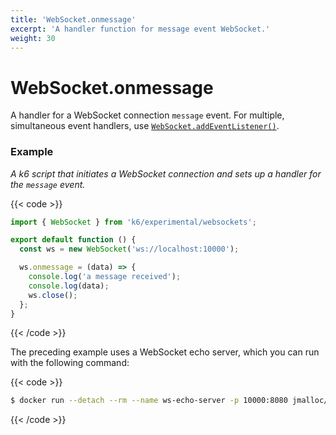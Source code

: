 ```yaml
---
title: 'WebSocket.onmessage'
excerpt: 'A handler function for message event WebSocket.'
weight: 30
---
```


# WebSocket.onmessage

A handler for a WebSocket connection `message` event.
For multiple, simultaneous event handlers, use [`WebSocket.addEventListener()`](https://grafana.com/docs/k6/<K6_VERSION>/javascript-api/k6-experimental/websockets/websocket/websocket-addeventlistener).

### Example

_A k6 script that initiates a WebSocket connection and sets up a handler for the `message` event._

{{< code >}}

```javascript
import { WebSocket } from 'k6/experimental/websockets';

export default function () {
  const ws = new WebSocket('ws://localhost:10000');

  ws.onmessage = (data) => {
    console.log('a message received');
    console.log(data);
    ws.close();
  };
}
```

{{< /code >}}

The preceding example uses a WebSocket echo server, which you can run with the following command:

{{< code >}}

```bash
$ docker run --detach --rm --name ws-echo-server -p 10000:8080 jmalloc/echo-server
```

{{< /code >}}
